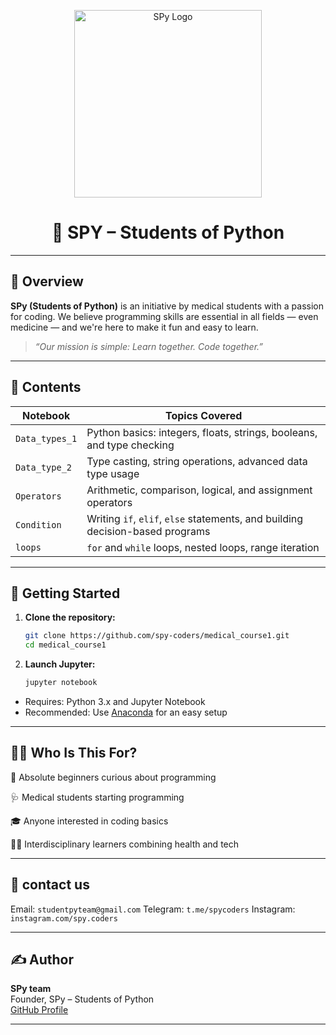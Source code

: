 
<p align="center">
  <img src="[IMG_20250530_233423_934.jpg](https://avatars.githubusercontent.com/u/211943230?v=4)" alt="SPy Logo" width="300">
</p>

<h1 align="center">🐍 SPY – Students of Python</h1>

---

## 📘 Overview

**SPy (Students of Python)** is an initiative by medical students with a passion for coding. We believe programming skills are essential in all fields — even medicine — and we're here to make it fun and easy to learn.  

> _“Our mission is simple: Learn together. Code together.”_

---

## 📁 Contents

| Notebook         | Topics Covered                                                                 |
|------------------|---------------------------------------------------------------------------------|
| `Data_types_1`   | Python basics: integers, floats, strings, booleans, and type checking          |
| `Data_type_2`    | Type casting, string operations, advanced data type usage                      |
| `Operators`      | Arithmetic, comparison, logical, and assignment operators                      |
| `Condition`      | Writing `if`, `elif`, `else` statements, and building decision-based programs  |
| `loops`          | `for` and `while` loops, nested loops, range iteration                         |

---

## 🚀 Getting Started

1. **Clone the repository:**
   ```bash
   git clone https://github.com/spy-coders/medical_course1.git
   cd medical_course1
   ```

2. **Launch Jupyter:**
   ```bash
   jupyter notebook
   ```

- Requires: Python 3.x and Jupyter Notebook  
- Recommended: Use [Anaconda](https://www.anaconda.com/) for an easy setup

---

## 👩‍🏫 Who Is This For?

🧒 Absolute beginners curious about programming

🩺 Medical students starting programming

🎓 Anyone interested in coding basics

🧑‍🔬 Interdisciplinary learners combining health and tech

---

## 👥 contact us
  
Email: `studentpyteam@gmail.com`
Telegram: `t.me/spycoders`
Instagram: `instagram.com/spy.coders`

---

## ✍️ Author

**SPy team**   
Founder, SPy – Students of Python  
[GitHub Profile](https://github.com/spy-coders)

---


